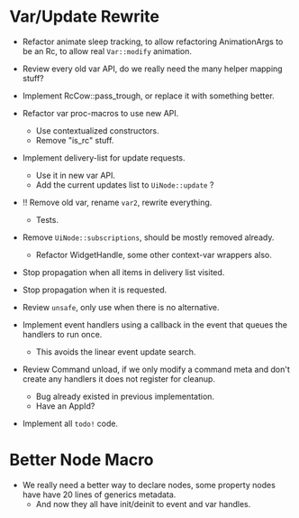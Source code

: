 # Var/Update Rewrite

* Refactor animate sleep tracking, to allow refactoring AnimationArgs to be an Rc, to allow real `Var::modify` animation.
* Review every old var API, do we really need the many helper mapping stuff? 
* Implement RcCow::pass_trough, or replace it with something better.
* Refactor var proc-macros to use new API.
    - Use contextualized constructors.
    - Remove "is_rc" stuff.
* Implement delivery-list for update requests.
    - Use it in new var API.
    - Add the current updates list to `UiNode::update` ?
* !! Remove old var, rename `var2`, rewrite everything.
    - Tests.
* Remove `UiNode::subscriptions`, should be mostly removed already.
    - Refactor WidgetHandle, some other context-var wrappers also.
* Stop propagation when all items in delivery list visited.
* Stop propagation when it is requested.

* Review `unsafe`, only use when there is no alternative.

* Implement event handlers using a callback in the event that queues the handlers to run once. 
    - This avoids the linear event update search.
* Review Command unload, if we only modify a command meta and don't create any handlers it does not register for cleanup.
    - Bug already existed in previous implementation.
    - Have an AppId?
* Implement all `todo!` code.

# Better Node Macro

* We really need a better way to declare nodes, some property nodes have have 20 lines of generics metadata.
    - And now they all have init/deinit to event and var handles.